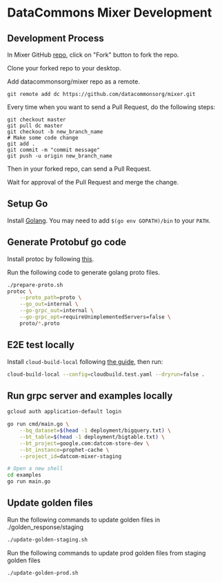 # DataCommons Mixer Development

## Development Process

In Mixer GitHub [repo](https://github.com/datacommonsorg/mixer), click on "Fork"
button to fork the repo.

Clone your forked repo to your desktop.

Add datacommonsorg/mixer repo as a remote.

```shell
git remote add dc https://github.com/datacommonsorg/mixer.git
```

Every time when you want to send a Pull Request, do the following steps:

```shell
git checkout master
git pull dc master
git checkout -b new_branch_name
# Make some code change
git add .
git commit -m "commit message"
git push -u origin new_branch_name
```

Then in your forked repo, can send a Pull Request.

Wait for approval of the Pull Request and merge the change.

## Setup Go

Install [Golang](https://golang.org/doc/install). You may need to add `$(go env GOPATH)/bin` to your `PATH`.

## Generate Protobuf go code

Install protoc by following
[this](http://google.github.io/proto-lens/installing-protoc.html).

Run the following code to generate golang proto files.

```bash
./prepare-proto.sh
protoc \
    --proto_path=proto \
    --go_out=internal \
    --go-grpc_out=internal \
    --go-grpc_opt=requireUnimplementedServers=false \
    proto/*.proto
```

## E2E test locally

Install `cloud-build-local` following
[the guide](https://cloud.google.com/cloud-build/docs/build-debug-locally), then
run:

```bash
cloud-build-local --config=cloudbuild.test.yaml --dryrun=false .
```

## Run grpc server and examples locally

```bash
gcloud auth application-default login

go run cmd/main.go \
    --bq_dataset=$(head -1 deployment/bigquery.txt) \
    --bt_table=$(head -1 deployment/bigtable.txt) \
    --bt_project=google.com:datcom-store-dev \
    --bt_instance=prophet-cache \
    --project_id=datcom-mixer-staging

# Open a new shell
cd examples
go run main.go
```

## Update golden files

Run the following commands to update golden files in ./golden_response/staging

```bash
./update-golden-staging.sh
```

Run the following commands to update prod golden files from staging golden files

```bash
./update-golden-prod.sh
```

